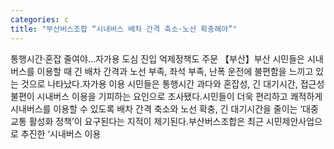 ```yaml
---
categories: c
title: "부산버스조합 “시내버스 배차 간격 축소·노선 확충해야”"
---
```

통행시간·혼잡 줄여야...자가용 도심 진입 억제정책도 주문 【부산】부산 시민들은 시내버스를 이용할 때 긴 배차 간격과 노선 부족, 좌석 부족, 난폭 운전에 불편함을 느끼고 있는 것으로 나타났다.자가용 이용 시민들은 통행시간 과다와 혼잡성, 긴 대기시간, 접근성 불편이 시내버스 이용을 기피하는 요인으로 조사됐다.시민들이 더욱 편리하고 쾌적하게 시내버스를 이용할 수 있도록 배차 간격 축소와 노선 확충, 긴 대기시간을 줄이는 ‘대중교통 활성화 정책’이 요구된다는 지적이 제기된다.부산버스조합은 최근 시민제안사업으로 추진한 ‘시내버스 이용
